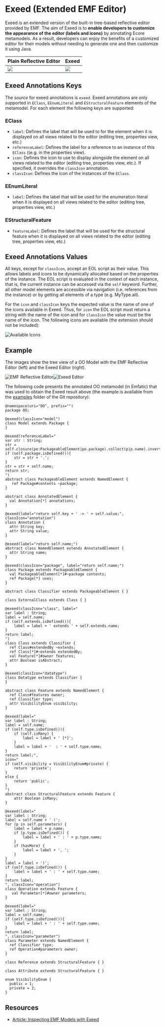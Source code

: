 # Exeed (Extended EMF Editor)

Exeed is an extended version of the built-in tree-based reflective editor provided by EMF. The aim of Exeed is to **enable developers to customize the appearance of the editor (labels and icons)** by annotating Ecore metamodels. As a result, developers can enjoy the benefits of a customized editor for their models without needing to generate one and then customize it using Java.

| Plain Reflective Editor | Exeed             |
| ----------------------- | -----             |
| ![](normaltree.png)     |![](exeedtree.png)|

## Exeed Annotations Keys
The *source* for exeed annotations is `exeed`. Exeed annotations are only supported in `EClass`, `EEnumLiteral` and `EStructuralFeature` elements of the metamodel. For each element the following keys are supported:

### EClass
* `label`: Defines the label that will be used to for the element when it is displayed on all views related to the editor (editing tree, properties view, etc.)
* `referenceLabel`: Defines the label for a reference to an instance of this `EClass` ((e.g. in the properties view).
* `icon`: Defines the icon to use to display alongside the element on all views related to the editor (editing tree, properties view, etc.). If specified, it overrides the `classIcon` annotation.
* `classIcon`: Defines the icon of the instances of the `EClass`.

### EEnumLiteral
* `label`: Defines the label that will be used for the enumeration literal when it is displayed on all views related to the editor (editing tree, properties view, etc.)

### EStructuralFeature
* `featureLabel`: Defines the label that will be used for the structural feature when it is displayed on all views related to the editor (editing tree, properties view, etc.)

## Exeed Annotations Values
All keys, except for `classIcon`, accept an EOL script as their value. This allows labels and icons to be dynamically allocated based on the properties of the instance. The EOL script is evaluated in the context of each instance, that is, the current instance can be accessed via the `self` keyword. Further, all other model elements are accessible via navigation (i.e. references from the instance) or by getting all elements of a type (e.g. MyType.all). 

For the `icon` and `classIcon` keys the expected value is the name of one of the icons available in Exeed. Thus, for `icon` the EOL script must return a string with the name of the icon and for `classIcon` the value must be the name of the icon. The following icons are available (the extension should not be included):

![Available Icons](icons.png)

## Example
The images show the tree view of a OO Model with the EMF Reflective Editor (left) and the Exeed Editor (right).

![EMF Reflective Editor](normaltree.png)![Exeed Editor](exeedtree.png)

The following code presents the annotated OO metamodel (in Emfatic) that was used to obtain the Exeed result above (the example is available from the [examples](https://git.eclipse.org/c/epsilon/org.eclipse.epsilon.git/plain/examples/org.eclipse.epsilon.examples.exeedoo) folder of the Git repository):

```emf
@namespace(uri="OO", prefix="")
package OO;

@exeed(classIcon="model")
class Model extends Package {
}

@exeed(referenceLabel="
var str : String;
str = self.closure(pe:PackageableElement|pe.package).collect(p|p.name).invert().concat('.');
if (self.package.isDefined()){
	str = str + '.';
}
str = str + self.name;
return str;
")
abstract class PackageableElement extends NamedElement {
   ref Package#contents ~package;
}

abstract class AnnotatedElement {
  val Annotation[*] annotations;
}

@exeed(label="return self.key + ' -> ' + self.value;", classIcon="annotation")
class Annotation {
  attr String key;
  attr String value;
}

@exeed(label="return self.name;")
abstract class NamedElement extends AnnotatedElement {
  attr String name;
}

@exeed(classIcon="package", label="return self.name;")
class Package extends PackageableElement {
  val PackageableElement[*]#~package contents;
  ref Package[*] uses;
}

abstract class Classifier extends PackageableElement { }

class ExternalClass extends Class { }

@exeed(classIcon="class", label="
var label : String;
label = self.name;
if (self.extends.isDefined()){
	label = label + ' extends ' + self.extends.name;
}
return label;
")
class Class extends Classifier {
  ref Class#extendedBy ~extends;
  ref Class[*]#~extends extendedBy;
  val Feature[*]#owner features;
  attr Boolean isAbstract;
}

@exeed(classIcon="datatype")
class Datatype extends Classifier {
}

abstract class Feature extends NamedElement {
  ref Class#features owner;
  ref Classifier type;
  attr VisibilityEnum visibility;
}

@exeed(label="
var label : String;
label = self.name;
if (self.type.isDefined()){
	if (self.isMany) {
		label = label + ' [*]';
	}
	label = label + '  : ' + self.type.name;
}
return label;", 
icon="
if (self.visibility = VisibilityEnum#private) {
	return 'private';
}
else {
	return 'public';
}
")
abstract class StructuralFeature extends Feature {
    attr Boolean isMany;
}

@exeed(label="
var label : String;
label = self.name + ' (';
for (p in self.parameters) {
	label = label + p.name;
	if (p.type.isDefined()) {
		label = label + ' : ' + p.type.name;
	}
	if (hasMore) {
		label = label + ', ';
	}
}
label = label + ')';
if (self.type.isDefined()) {
	label = label + ' : ' + self.type.name;
}
return label;
", classIcon="operation")
class Operation extends Feature {
   val Parameter[*]#owner parameters;
}

@exeed(label="
var label : String;
label = self.name;
if (self.type.isDefined()){
	label = label + ' : ' + self.type.name;
}
return label;
", classIcon="parameter")
class Parameter extends NamedElement {
  ref Classifier type;
  ref Operation#parameters owner;
}

class Reference extends StructuralFeature { }

class Attribute extends StructuralFeature { }

enum VisibilityEnum {
  public = 1;
  private = 2;
}

```

## Resources
- [Article: Inspecting EMF Models with Exeed](../articles/inspect-models-exeed)